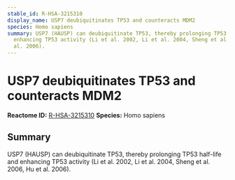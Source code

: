 ```yaml
---
stable_id: R-HSA-3215310
display_name: USP7 deubiquitinates TP53 and counteracts MDM2
species: Homo sapiens
summary: USP7 (HAUSP) can deubiquitinate TP53, thereby prolonging TP53 half-life and
  enhancing TP53 activity (Li et al. 2002, Li et al. 2004, Sheng et al. 2006, Hu et
  al. 2006).
---
```


# USP7 deubiquitinates TP53 and counteracts MDM2
**Reactome ID:** [R-HSA-3215310](https://reactome.org/content/detail/R-HSA-3215310)
**Species:** Homo sapiens

## Summary

USP7 (HAUSP) can deubiquitinate TP53, thereby prolonging TP53 half-life and enhancing TP53 activity (Li et al. 2002, Li et al. 2004, Sheng et al. 2006, Hu et al. 2006).
